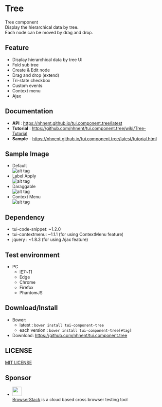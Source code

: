 Tree
===============
Tree component<br>
Display the hierarchical data by tree.<br>
Each node can be moved by drag and drop.

## Feature
* Display hierarchical data by tree UI
* Fold sub tree
* Create & Edit node
* Drag and drop (extend)
* Tri-state checkbox
* Custom events
* Context menu
* Ajax

## Documentation
* **API** : https://nhnent.github.io/tui.component.tree/latest
* **Tutorial** : https://github.com/nhnent/tui.component.tree/wiki/Tree-Tutorial
* **Sample** - https://nhnent.github.io/tui.component.tree/latest/tutorial.html

## Sample Image
* Default<br>
![alt tag](https://nhnent.github.io/tui.component.tree/tree.png)<br>
* Label Apply<br>
![alt tag](https://nhnent.github.io/tui.component.tree/tree_edit.png)<br>
* Daraggable<br>
![alt tag](https://cloud.githubusercontent.com/assets/18183560/15561914/85815950-2335-11e6-908e-ee6035b17f73.png)<br>
* Context Menu<br>
![alt tag](https://cloud.githubusercontent.com/assets/18183560/15561915/8582a616-2335-11e6-9e25-8b521e11292b.png)<br>

## Dependency
* tui-code-snippet: ~1.2.0
* tui-contextmenu: ~1.1.1 (for using ContextMenu feature)
* jquery : ~1.8.3 (for using Ajax feature)

## Test environment
* PC
    * IE7~11
    * Edge
    * Chrome
    * Firefox
    * PhantomJS

## Download/Install
* Bower:
   * latest : `bower install tui-component-tree`
   * each version : `bower install tui-component-tree[#tag]`
* Download: https://github.com/nhnent/tui.component.tree

## LICENSE
[MIT LICENSE](LICENSE)

## Sponsor
* <img src="https://cloud.githubusercontent.com/assets/12269563/12287774/8cf4d2c0-ba12-11e5-9fa8-0a9c452cca05.png" height="30"><br>
 [BrowserStack](https://www.browserstack.com/) is a cloud based cross browser testing tool
